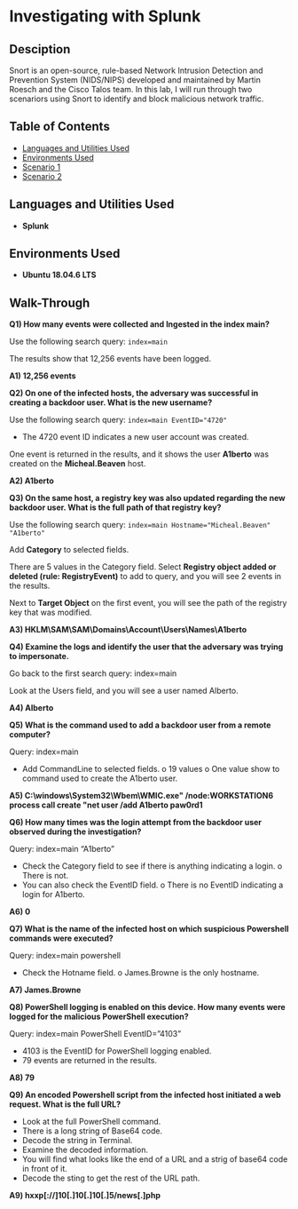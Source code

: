 # Investigating with Splunk

## Desciption
Snort is an open-source, rule-based Network Intrusion Detection and Prevention System (NIDS/NIPS) developed and maintained by Martin Roesch and the Cisco Talos team. In this lab, I will run through two scenariors using Snort to identify and block malicious network traffic.

## Table of Contents

   * [Languages and Utilities Used](#Languages-and-Utilities-Used)
   * [Environments Used](#Environments-Used)
   * [Scenario 1](Scenario-1)
   * [Scenario 2](Scenario-2)

## Languages and Utilities Used

* **Splunk** 

## Environments Used

* **Ubuntu 18.04.6 LTS**

## Walk-Through

**Q1) How many events were collected and Ingested in the index main?**

Use the following search query: `index=main`

The results show that 12,256 events have been logged.

**A1) 12,256 events**

**Q2) On one of the infected hosts, the adversary was successful in creating a backdoor user. What is the new username?**

Use the following search query: `index=main EventID="4720"`
* The 4720 event ID indicates a new user account was created.

One event is returned in the results, and it shows the user **A1berto** was created on the **Micheal.Beaven** host.

**A2) A1berto**
 	
**Q3) On the same host, a registry key was also updated regarding the new backdoor user. What is the full path of that registry key?**

Use the following search query: `index=main Hostname="Micheal.Beaven" "A1berto"`

Add **Category** to selected fields.

There are 5 values in the Category field. Select **Registry object added or deleted (rule: RegistryEvent)** to add to query, and you will see 2 events in the results.

Next to **Target Object** on the first event, you will see the path of the registry key that was modified.

**A3) HKLM\SAM\SAM\Domains\Account\Users\Names\A1berto**

**Q4) Examine the logs and identify the user that the adversary was trying to impersonate.**

Go back to the first search query: index=main

Look at the Users field, and you will see a user named Alberto.

**A4) Alberto**

**Q5) What is the command used to add a backdoor user from a remote computer?**

Query: index=main
-	Add CommandLine to selected fields.
o	19 values
o	One value show to command used to create the A1berto user.

**A5) C:\windows\System32\Wbem\WMIC.exe" /node:WORKSTATION6 process call create "net user /add A1berto paw0rd1**

**Q6) How many times was the login attempt from the backdoor user observed during the investigation?**

Query: index=main “A1berto”
-	Check the Category field to see if there is anything indicating a login.
o	There is not.
-	You can also check the EventID field.
o	There is no EventID indicating a login for A1berto.

**A6) 0**

**Q7) What is the name of the infected host on which suspicious Powershell commands were executed?**

Query: index=main powershell
-	Check the Hotname field.
o	James.Browne is the only hostname.

**A7) James.Browne**

**Q8) PowerShell logging is enabled on this device. How many events were logged for the malicious PowerShell execution?**

Query: index=main PowerShell EventID=”4103”
-	4103 is the EventID for PowerShell logging enabled.
-	79 events are returned in the results.

**A8) 79**

**Q9) An encoded Powershell script from the infected host initiated a web request. What is the full URL?**

-	Look at the full PowerShell command.
-	There is a long string of Base64 code.
-	Decode the string in Terminal.
-	Examine the decoded information.
-	You will find what looks like the end of a URL and a strig of base64 code in front of it.
-	Decode the sting to get the rest of the URL path.

**A9) hxxp[://]10[.]10[.]10[.]5/news[.]php**
